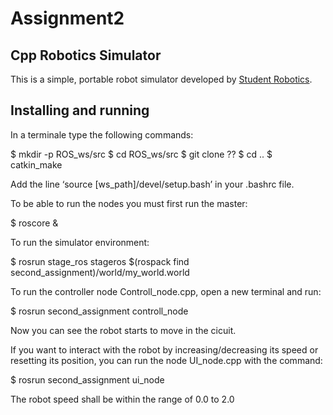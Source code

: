 # Assignment2

Cpp Robotics Simulator
------------------------

This is a simple, portable robot simulator developed by [Student Robotics](https://studentrobotics.org).

Installing and running
----------------------
In a terminale type the following commands:

$ mkdir -p ROS_ws/src
$ cd ROS_ws/src
$ git clone ??
$ cd ..
$ catkin_make

Add the line ‘source [ws_path]/devel/setup.bash’ in your .bashrc file.

To be able to run the nodes you must first run the master:

$ roscore &

To run the simulator environment:

$ rosrun stage_ros stageros $(rospack find second_assignment)/world/my_world.world
  
To run the controller node Controll_node.cpp, open a new terminal and run:

$ rosrun second_assignment controll_node

Now you can see the robot starts to move in the cicuit.

If you want to interact with the robot by increasing/decreasing its speed or resetting its position, you can run the node UI_node.cpp with the command:

$ rosrun second_assignment ui_node

The robot speed shall be within the range of 0.0 to 2.0
